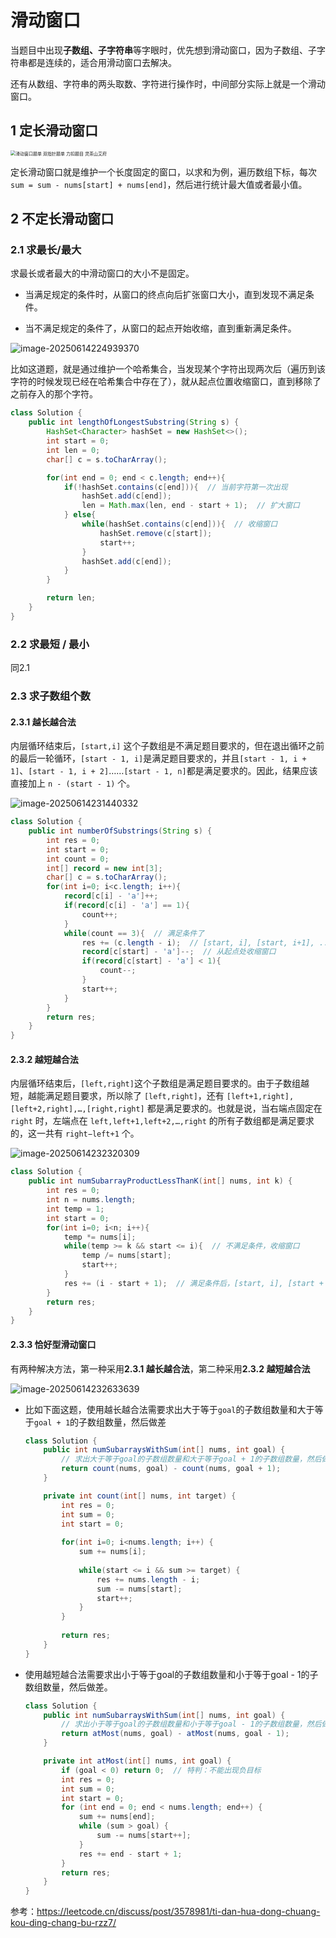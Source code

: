 # 滑动窗口

当题目中出现**子数组、子字符串**等字眼时，优先想到滑动窗口，因为子数组、子字符串都是连续的，适合用滑动窗口去解决。

还有从数组、字符串的两头取数、字符进行操作时，中间部分实际上就是一个滑动窗口。

## 1 定长滑动窗口

<img src="https://pic.leetcode.cn/1718242805-sqSjqc-lc1456.png" alt="滑动窗口题单 双指针题单 力扣题目 灵茶山艾府" style="zoom:50%;" />

定长滑动窗口就是维护一个长度固定的窗口，以求和为例，遍历数组下标，每次`sum = sum - nums[start] + nums[end]`，然后进行统计最大值或者最小值。



##  2 不定长滑动窗口

### 2.1 求最长/最大

求最长或者最大的中滑动窗口的大小不是固定。

- 当满足规定的条件时，从窗口的终点向后扩张窗口大小，直到发现不满足条件。

- 当不满足规定的条件了，从窗口的起点开始收缩，直到重新满足条件。

![image-20250614224939370](C:/Users/shiyu/AppData/Roaming/Typora/typora-user-images/image-20250614224939370.png)

比如这道题，就是通过维护一个哈希集合，当发现某个字符出现两次后（遍历到该字符的时候发现已经在哈希集合中存在了），就从起点位置收缩窗口，直到移除了之前存入的那个字符。

```java
class Solution {
    public int lengthOfLongestSubstring(String s) {
        HashSet<Character> hashSet = new HashSet<>();
        int start = 0;
        int len = 0;
        char[] c = s.toCharArray();

        for(int end = 0; end < c.length; end++){
            if(!hashSet.contains(c[end])){  // 当前字符第一次出现
                hashSet.add(c[end]);
                len = Math.max(len, end - start + 1);  // 扩大窗口
            } else{
                while(hashSet.contains(c[end])){  // 收缩窗口
                    hashSet.remove(c[start]);
                    start++;
                }
                hashSet.add(c[end]);
            }
        }

        return len;
    }
}
```



### 2.2 求最短 / 最小

同2.1



### 2.3 求子数组个数

#### 2.3.1 越长越合法

内层循环结束后，`[start,i]` 这个子数组是不满足题目要求的，但在退出循环之前的最后一轮循环，`[start - 1, i]`是满足题目要求的，并且`[start - 1, i + 1]`、`[start - 1, i + 2]`……`[start - 1, n]`都是满足要求的。因此，结果应该直接加上 `n - (start - 1)` 个。

![image-20250614231440332](C:/Users/shiyu/AppData/Roaming/Typora/typora-user-images/image-20250614231440332.png)

```java
class Solution {
    public int numberOfSubstrings(String s) {
        int res = 0;
        int start = 0;
        int count = 0;
        int[] record = new int[3];
        char[] c = s.toCharArray();
        for(int i=0; i<c.length; i++){
            record[c[i] - 'a']++;
            if(record[c[i] - 'a'] == 1){
                count++;
            }
            while(count == 3){  // 满足条件了
                res += (c.length - i);  // [start, i], [start, i+1], ... , [start, c.length - 1]都满足条件
                record[c[start] - 'a']--;  // 从起点处收缩窗口
                if(record[c[start] - 'a'] < 1){
                    count--;
                }
                start++;
            }
        }
        return res;
    }
}
```



#### 2.3.2 越短越合法

内层循环结束后，`[left,right]`这个子数组是满足题目要求的。由于子数组越短，越能满足题目要求，所以除了 `[left,right]`，还有 `[left+1,right],[left+2,right],…,[right,right]` 都是满足要求的。也就是说，当右端点固定在 `right` 时，左端点在 `left,left+1,left+2,…,right` 的所有子数组都是满足要求的，这一共有 `right−left+1` 个。

![image-20250614232320309](C:/Users/shiyu/AppData/Roaming/Typora/typora-user-images/image-20250614232320309.png)

```java
class Solution {
    public int numSubarrayProductLessThanK(int[] nums, int k) {
        int res = 0;
        int n = nums.length;
        int temp = 1;
        int start = 0;
        for(int i=0; i<n; i++){ 
            temp *= nums[i];
            while(temp >= k && start <= i){  // 不满足条件，收缩窗口
                temp /= nums[start];
                start++;
            }
            res += (i - start + 1);  // 满足条件后，[start, i], [start + 1, i], ... , [i, i]都满足条件
        }
        return res;
    }
}
```



#### 2.3.3 恰好型滑动窗口

有两种解决方法，第一种采用**2.3.1 越长越合法**，第二种采用**2.3.2 越短越合法**

![image-20250614232633639](C:/Users/shiyu/AppData/Roaming/Typora/typora-user-images/image-20250614232633639.png)

- 比如下面这题，使用越长越合法需要求出大于等于`goal`的子数组数量和大于等于`goal + 1`的子数组数量，然后做差

  ```java
  class Solution {
      public int numSubarraysWithSum(int[] nums, int goal) {
          // 求出大于等于goal的子数组数量和大于等于goal + 1的子数组数量，然后做差
          return count(nums, goal) - count(nums, goal + 1);
      }
  
      private int count(int[] nums, int target) {
          int res = 0;
          int sum = 0;
          int start = 0;
          
          for(int i=0; i<nums.length; i++) {
              sum += nums[i];
              
              while(start <= i && sum >= target) {
                  res += nums.length - i;
                  sum -= nums[start];
                  start++;
              }
          }
          
          return res;
      }
  }
  ```

- 使用越短越合法需要求出小于等于goal的子数组数量和小于等于goal - 1的子数组数量，然后做差。

  ```java
  class Solution {
      public int numSubarraysWithSum(int[] nums, int goal) {
          // 求出小于等于goal的子数组数量和小于等于goal - 1的子数组数量，然后做差
          return atMost(nums, goal) - atMost(nums, goal - 1); 
      }
  
      private int atMost(int[] nums, int goal) {
          if (goal < 0) return 0;  // 特判：不能出现负目标
          int res = 0;
          int sum = 0;
          int start = 0;
          for (int end = 0; end < nums.length; end++) {
              sum += nums[end];
              while (sum > goal) {
                  sum -= nums[start++];
              }
              res += end - start + 1;
          }
          return res;
      }
  }
  ```

  



参考：https://leetcode.cn/discuss/post/3578981/ti-dan-hua-dong-chuang-kou-ding-chang-bu-rzz7/